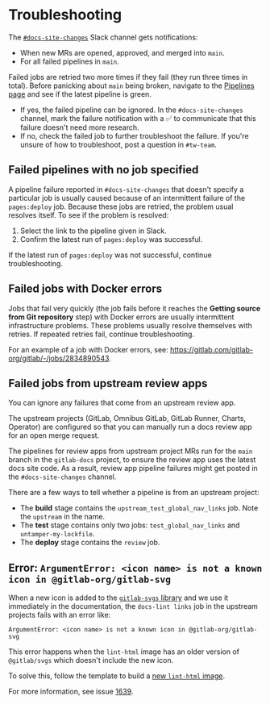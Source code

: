 # Troubleshooting

The [`#docs-site-changes`](https://gitlab.slack.com/archives/C011D3TA610) Slack
channel gets notifications:

- When new MRs are opened, approved, and merged into `main`.
- For all failed pipelines in `main`.

Failed jobs are retried two more times if they fail (they run three times in total).
Before panicking about `main` being broken, navigate to the
[Pipelines page](https://gitlab.com/gitlab-org/gitlab-docs/-/pipelines) and see if
the latest pipeline is green.

- If yes, the failed pipeline can be ignored. In the `#docs-site-changes` channel,
  mark the failure notification with a ✅ to communicate that this failure doesn't
  need more research.
- If no, check the failed job to further troubleshoot the failure. If you're
  unsure of how to troubleshoot, post a question in `#tw-team`.

## Failed pipelines with no job specified

A pipeline failure reported in `#docs-site-changes` that doesn't specify a
particular job is usually caused because of an intermittent failure of the
`pages:deploy` job. Because these jobs are retried, the problem usual resolves
itself. To see if the problem is resolved:

1. Select the link to the pipeline given in Slack.
1. Confirm the latest run of `pages:deploy` was successful.

If the latest run of `pages:deploy` was not successful, continue troubleshooting.

## Failed jobs with Docker errors

Jobs that fail very quickly (the job fails before it reaches the **Getting source from Git repository** step)
with Docker errors are usually intermittent infrastructure problems. These problems usually
resolve themselves with retries. If repeated retries fail, continue troubleshooting.

For an example of a job with Docker errors, see: <https://gitlab.com/gitlab-org/gitlab/-/jobs/2834890543>.

## Failed jobs from upstream review apps

You can ignore any failures that come from an upstream review app.

The upstream projects (GitLab, Omnibus GitLab, GitLab Runner, Charts, Operator)
are configured so that you can manually run a docs review app for an open merge request.

The pipelines for review apps from upstream project MRs run for the `main` branch in the `gitlab-docs` project,
to ensure the review app uses the latest docs site code.
As a result, review app pipeline failures might get posted in the `#docs-site-changes` channel.

There are a few ways to tell whether a pipeline is from an upstream project:

- The **build** stage contains the `upstream_test_global_nav_links` job. Note the
  `upstream` in the name.
- The **test** stage contains only two jobs: `test_global_nav_links` and
  `untamper-my-lockfile`.
- The **deploy** stage contains the `review` job.

## Error: `ArgumentError: <icon name> is not a known icon in @gitlab-org/gitlab-svg`

When a new icon is added to the [`gitlab-svgs` library](https://gitlab.com/gitlab-org/gitlab-svgs)
and we use it immediately in the documentation, the `docs-lint links` job
in the upstream projects fails with an error like:

```plaintext
ArgumentError: <icon name> is not a known icon in @gitlab-org/gitlab-svg
```

This error happens when the `lint-html` image has an older version of `@gitlab/svgs`
which doesn't include the new icon.

To solve this, follow the template to build a
[new `lint-html` image](https://gitlab.com/gitlab-org/gitlab-docs/-/issues/new?issuable_template=html-lint-image-new-version&issue[title]=Upgrade%20the%20lint-html%20Docker%20image).

For more information, see issue [1639](https://gitlab.com/gitlab-org/gitlab-docs/-/issues/1639).
